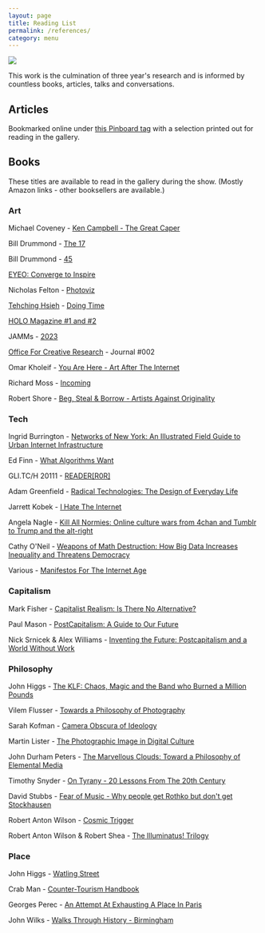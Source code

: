 ```yaml
---
layout: page
title: Reading List
permalink: /references/
category: menu
---
```


![](http://instructionsforhumans.com/images/bookshelf.jpg)

This work is the culmination of three year's research and is informed by countless books, articles, talks and conversations. 

## Articles

Bookmarked online under [this Pinboard tag](https://pinboard.in/u:peteashton/t:ifh/) with a selection printed out for reading in the gallery.

## Books

These titles are available to read in the gallery during the show. (Mostly Amazon links - other booksellers are available.)

### Art

Michael Coveney - [Ken Campbell - The Great Caper](http://amzn.to/2giZX4K)

Bill Drummond - [The 17](http://amzn.to/2gapTMd)

Bill Drummond - [45](http://amzn.to/2kOsGQb)

[EYEO: Converge to Inspire](https://eyeo.wufoo.com/forms/q14qdaoz0yfrio0/)

Nicholas Felton - [Photoviz](http://amzn.to/2ga5pTI)

[Tehching Hsieh](https://en.wikipedia.org/wiki/Tehching_Hsieh) - [Doing Time](http://www.taiwaninvenice.org)

[HOLO Magazine #1 and #2](http://holo-magazine.com/)

JAMMs - [2023](http://amzn.to/2giMxWo)

[Office For Creative Research](https://ocr.nyc) - Journal #002

Omar Kholeif - [You Are Here - Art After The Internet](http://amzn.to/2wUANMP)

Richard Moss - [Incoming](http://amzn.to/2wUy71D) 

Robert Shore - [Beg, Steal & Borrow - Artists Against Originality](http://amzn.to/2gh325a)

### Tech

Ingrid Burrington - [Networks of New York: An Illustrated Field Guide to Urban Internet Infrastructure](http://amzn.to/2tCcPU7)

Ed Finn - [What Algorithms Want](http://amzn.to/2kO3LMQ)

GLI.TC/H 20111 - [READER[R0R]](https://www.scribd.com/document/164719786/GLI-TC-H-20111-READER-ROR)

Adam Greenfield - [Radical Technologies: The Design of Everyday Life](http://amzn.to/2tCoSR2)

Jarrett Kobek - [I Hate The Internet](http://amzn.to/2yh04EP)

Angela Nagle - [Kill All Normies: Online culture wars from 4chan and Tumblr to Trump and the alt-right](http://amzn.to/2uyXCY0)

Cathy O'Neil - [Weapons of Math Destruction: How Big Data Increases Inequality and Threatens Democracy](http://amzn.to/2tCyLyn)

Various - [Manifestos For The Internet Age](http://amzn.to/2xGe1N9)


### Capitalism

Mark Fisher - [Capitalist Realism: Is There No Alternative?](http://amzn.to/2txYgpg)

Paul Mason - [PostCapitalism: A Guide to Our Future](http://amzn.to/2tCMdSF)

Nick Srnicek & Alex Williams - [Inventing the Future: Postcapitalism and a World Without Work](http://amzn.to/2tn3bt3)

### Philosophy 

John Higgs - [The KLF: Chaos, Magic and the Band who Burned a Million Pounds](http://amzn.to/2uvLfMH)

Vilem Flusser - [Towards a Philosophy of Photography](http://amzn.to/2uF8DI4)

Sarah Kofman - [Camera Obscura of Ideology](http://amzn.to/2ykUQpf)

Martin Lister - [The Photographic Image in Digital Culture](http://amzn.to/2gFoSfw)

John Durham Peters - [The Marvellous Clouds: Toward a Philosophy of Elemental Media](http://amzn.to/2uziONx)

Timothy Snyder - [On Tyrany - 20 Lessons From The 20th Century](http://amzn.to/2kZPFIl)

David Stubbs - [Fear of Music - Why people get Rothko but don't get Stockhausen](http://amzn.to/2xHFVIm)

Robert Anton Wilson - [Cosmic Trigger](http://amzn.to/2tmium5)

Robert Anton Wilson & Robert Shea - [The Illuminatus! Trilogy](http://amzn.to/2gbLzr6)

### Place

John Higgs - [Watling Street](http://amzn.to/2yiChUQ)

Crab Man - [Counter-Tourism Handbook](http://amzn.to/2yiHADY)

Georges Perec - [An Attempt At Exhausting A Place In Paris](http://amzn.to/2wVLRJF)

John Wilks - [Walks Through History - Birmingham](http://amzn.to/2wWnQlp)
